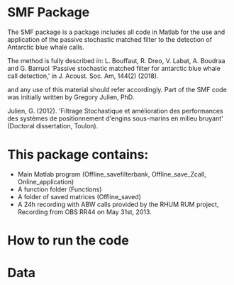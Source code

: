 # SMF Package

The SMF package is a package includes all code in Matlab for the use and application of the passive stochastic matched filter to the detection of Antarctic blue whale calls.

The method is fully described in:
L. Bouffaut, R. Dreo, V. Labat, A. Boudraa and G. Barruol 'Passive stochastic matched filter for antarctic blue whale call detection,' in J. Acoust. Soc. Am, 144(2) (2018).

and any use of this material should refer accordingly. 
Part of the SMF code was initially written by Gregory Julien, PhD.


Julien, G. (2012). 'Filtrage Stochastique et amélioration des performances des systèmes de positionnement d'engins sous-marins en milieu bruyant' (Doctoral dissertation, Toulon).

# This package contains:
- Main Matlab program (Offline_savefilterbank, Offline_save_Zcall, Online_application)
- A function folder (Functions)
- A folder of saved matrices (Offline_saved)
- A 24h recording with ABW calls provided by the RHUM RUM project,
  Recording from OBS RR44  on May 31st, 2013.
  
# How to run the code
# Data
